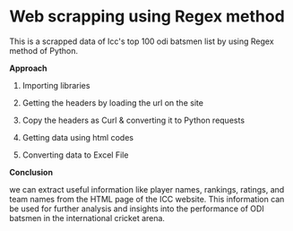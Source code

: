 # Web scrapping using Regex method

This is a scrapped data of Icc's top 100 odi batsmen list by using Regex method of Python.

**Approach**

1) Importing libraries

2) Getting the headers by loading the url on the site

3) Copy the headers as Curl & converting it to Python requests

4) Getting data using html codes

5) Converting data to Excel File

**Conclusion**

we can extract useful information like player names, rankings, ratings, and team names from the HTML page of the ICC website. This information can be used for further analysis and insights into the performance of ODI batsmen in the international cricket arena.
